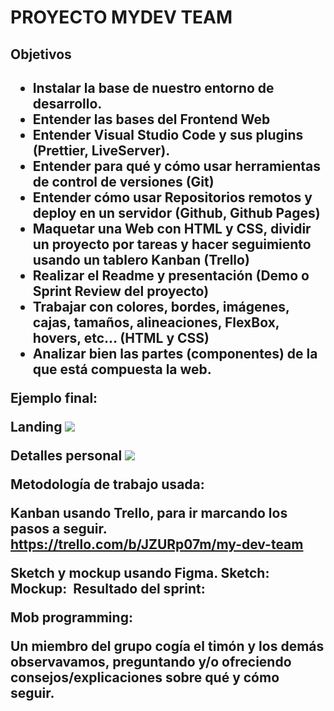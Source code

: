 <h1>PROYECTO MYDEV TEAM</h1>

<h2>Objetivos<h2/>  
<ul>
<li>Instalar la base de nuestro entorno de desarrollo.  </li>
<li>Entender las bases del Frontend Web  </li>
<li>Entender Visual Studio Code y sus plugins (Prettier, LiveServer).  </li>
<li>Entender para qué y cómo usar herramientas de control de versiones (Git)  </li>
<li>Entender cómo usar Repositorios remotos y deploy en un servidor (Github, Github Pages)  </li>
<li>Maquetar una Web con HTML y CSS, dividir un proyecto por tareas y hacer seguimiento usando un tablero Kanban (Trello)  </li>
<li>Realizar el Readme y presentación (Demo o Sprint Review del proyecto)  </li>
<li>Trabajar con colores, bordes, imágenes, cajas, tamaños, alineaciones, FlexBox, hovers, etc… (HTML y CSS)  </li>
<li>Analizar bien las partes (componentes) de la que está compuesta la web.  </li>
</ul>

Ejemplo final:

Landing
<img src="https://aspiring-gaura-1f9.notion.site/image/https%3A%2F%2Fs3-us-west-2.amazonaws.com%2Fsecure.notion-static.com%2F6f3959c4-0bd5-4375-bf7b-5578c3a664e3%2FDesktop_-_1_(1).png?table=block&id=48d0898d-1e62-4820-9caa-565fc2335b19&spaceId=c326e8f3-8d9e-4edc-aede-878e6ca6fca3&width=2000&userId=&cache=v2" />

Detalles personal
<img src="https://aspiring-gaura-1f9.notion.site/image/https%3A%2F%2Fs3-us-west-2.amazonaws.com%2Fsecure.notion-static.com%2F57f4f738-1704-4f98-b1af-25388bd571d7%2FDesktop_-_2.png?table=block&id=5aa74dae-2944-4fee-92af-1a56b2e62711&spaceId=c326e8f3-8d9e-4edc-aede-878e6ca6fca3&width=2000&userId=&cache=v2"/>

Metodología de trabajo usada:

Kanban usando Trello, para ir marcando los pasos a seguir.
https://trello.com/b/JZURp07m/my-dev-team

Sketch y mockup usando Figma.
Sketch:
<img src=""/>
Mockup:
<img src=""/>
Resultado del sprint:
<img src=""/>

Mob programming:

Un miembro del grupo cogía el timón y los demás observavamos, preguntando y/o ofreciendo consejos/explicaciones sobre qué y cómo seguir.
